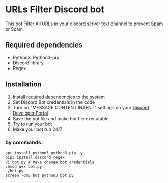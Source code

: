 # URLs Filter Discord bot
This bot Filter All URLs in your discord server text channel to prevent Spam or Scam

## Required dependencies
- Python3, Python3-pip
- Discord library
- Regex

## Installation
1. Install required dependencies to the system
2. Set Discord Bot credentials in the code
3. Turn on "MESSAGE CONTENT INTENT" settings on your [Discord Developer Portal](https://discord.com/developers/applications)
4. Save the bot file and make bot file executable
5. Try to run your bot
6. Make your bot run 24/7

### by commands:
```
apt install python3 python3-pip -y
pip3 install discord regex
vi bot.py # Make change bot credentials
chmod u+x bot.py
./bot.py
screen -dmS bot python3 bot.py
```